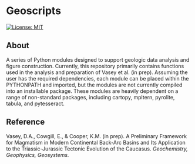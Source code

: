 # Geoscripts

[![License: MIT](https://img.shields.io/badge/License-MIT-yellow.svg)](https://opensource.org/licenses/MIT)

## About

A series of Python modules designed to support geologic data analysis and figure construction. Currently, this repository primarily contains functions used in the analysis and preparation of Vasey et al. (in prep). Assuming the user has the required dependencies, each module can be placed within the PYTHONPATH and imported, but the modules are not currently compiled into an installable package. These modules are heavily dependent on a range of non-standard packages, including cartopy, mpltern, pyrolite, tabula, and pytesseract.

## Reference

Vasey, D.A., Cowgill, E., & Cooper, K.M. (in prep). A Preliminary Framework for Magmatism in Modern Continental Back-Arc Basins and Its Application to the Triassic-Jurassic Tectonic Evolution of the Caucasus. _Geochemistry, Geophysics, Geosystems._







